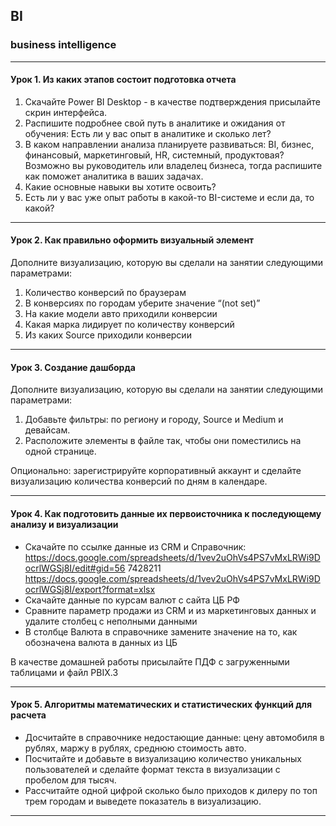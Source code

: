## BI
### business intelligence
______________________
#### Урок 1. Из каких этапов состоит подготовка отчета

1. Скачайте Power BI Desktop - в качестве подтверждения присылайте скрин интерфейса.
2. Распишите подробнее свой путь в аналитике и ожидания от обучения:
Есть ли у вас опыт в аналитике и сколько лет?
3. В каком направлении анализа планируете развиваться: BI, бизнес, финансовый, маркетинговый, HR, системный, продуктовая? Возможно вы руководитель или владелец бизнеса, тогда распишите как поможет аналитика в ваших задачах.
4. Какие основные навыки вы хотите освоить?
5. Есть ли у вас уже опыт работы в какой-то BI-системе и если да, то какой?
______________________

#### Урок 2. Как правильно оформить визуальный элемент

Дополните визуализацию, которую вы сделали на занятии следующими параметрами:
1. Количество конверсий по браузерам
2. В конверсиях по городам уберите значение “(not set)”
3. На какие модели авто приходили конверсии
4. Какая марка лидирует по количеству конверсий
5. Из каких Source приходили конверсии

_______________________

#### Урок 3. Создание дашборда

Дополните визуализацию, которую вы сделали на занятии следующими параметрами:
1. Добавьте фильтры: по региону и городу, Source и Medium и девайсам.
2. Расположите элементы в файле так, чтобы они поместились на одной странице.

Опционально: зарегистрируйте корпоративный аккаунт и сделайте визуализацию количества конверсий по дням в календаре.

_______________________

#### Урок 4. Как подготовить данные их первоисточника к последующему анализу и визуализации

* Скачайте по ссылке данные из CRM и Справочник:
https://docs.google.com/spreadsheets/d/1vev2uOhVs4PS7vMxLRWi9DocrlWGSj8I/edit#gid=56 7428211
https://docs.google.com/spreadsheets/d/1vev2uOhVs4PS7vMxLRWi9DocrlWGSj8I/export?format=xlsx
* Скачайте данные по курсам валют с сайта ЦБ РФ
* Сравните параметр продажи из CRM и из маркетинговых данных и удалите столбец с неполными данными
* В столбце Валюта в справочнике замените значение на то, как обозначена валюта в данных из ЦБ


В качестве домашней работы присылайте ПДФ с загруженными таблицами и файл PBIX.3
_______________________

#### Урок 5. Алгоритмы математических и статистических функций для расчета

* Досчитайте в справочнике недостающие данные: цену автомобиля в рублях, маржу в рублях, среднюю стоимость авто.
* Посчитайте и добавьте в визуализацию количество уникальных пользователей и сделайте формат текста в визуализации с пробелом для тысяч.
* Рассчитайте одной цифрой сколько было приходов к дилеру по топ трем городам и выведете показатель в визуализацию.
_______________________

